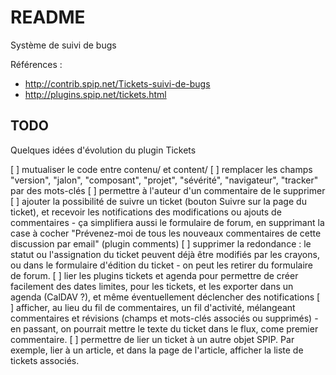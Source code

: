 # README

Système de suivi de bugs

Références :

 * http://contrib.spip.net/Tickets-suivi-de-bugs
 * http://plugins.spip.net/tickets.html

## TODO

Quelques idées d'évolution du plugin Tickets

[ ] mutualiser le code entre contenu/ et content/
[ ] remplacer les champs "version", "jalon", "composant", "projet", "sévérité", "navigateur", "tracker" par des mots-clés
[ ] permettre à l'auteur d'un commentaire de le supprimer
[ ] ajouter la possibilité de suivre un ticket (bouton Suivre sur la page du ticket), et recevoir les notifications des modifications ou ajouts de commentaires - ça simplifiera aussi le formulaire de forum, en supprimant la case à cocher "Prévenez-moi de tous les nouveaux commentaires de cette discussion par email" (plugin comments)
[ ] supprimer la redondance : le statut ou l'assignation du ticket peuvent déjà être modifiés par les crayons, ou dans le formulaire d'édition du ticket - on peut les retirer du formulaire de forum.
[ ] lier les plugins tickets et agenda pour permettre de créer facilement des dates limites, pour les tickets, et les exporter dans un agenda (CalDAV ?), et même éventuellement déclencher des notifications
[ ] afficher, au lieu du fil de commentaires, un fil d'activité, mélangeant commentaires et révisions (champs et mots-clés associés ou supprimés) - en passant, on pourrait mettre le texte du ticket dans le flux, come premier commentaire.
[ ] permettre de lier un ticket à un autre objet SPIP. Par exemple, lier à un article, et dans la page de l'article, afficher la liste de tickets associés.
